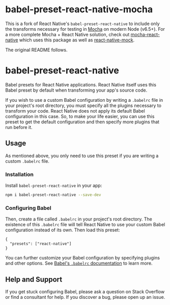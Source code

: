 # babel-preset-react-native-mocha

This is a fork of React Native's `babel-preset-react-native` to include only the transforms necessary for testing in [Mocha](https://mochajs.org/) on modern Node (v6.5+). For a more complete Mocha + React Native solution, check out [mocha-react-native](https://www.npmjs.com/package/mocha-react-native) which uses this package as well as [react-native-mock](https://www.npmjs.com/package/react-native-mock).

The original README follows.


# babel-preset-react-native

Babel presets for React Native applications. React Native itself uses this Babel preset by default when transforming your app's source code.

If you wish to use a custom Babel configuration by writing a `.babelrc` file in your project's root directory, you must specify all the plugins necessary to transform your code. React Native does not apply its default Babel configuration in this case. So, to make your life easier, you can use this preset to get the default configuration and then specify more plugins that run before it.

## Usage

As mentioned above, you only need to use this preset if you are writing a custom `.babelrc` file.

### Installation

Install `babel-preset-react-native` in your app:
```sh
npm i babel-preset-react-native --save-dev
```

### Configuring Babel

Then, create a file called `.babelrc` in your project's root directory. The existence of this `.babelrc` file will tell React Native to use your custom Babel configuration instead of its own. Then load this preset:
```
{
  "presets": ["react-native"]
}
```

You can further customize your Babel configuration by specifying plugins and other options. See [Babel's `.babelrc` documentation](https://babeljs.io/docs/usage/babelrc/) to learn more.

## Help and Support

If you get stuck configuring Babel, please ask a question on Stack Overflow or find a consultant for help. If you discover a bug, please open up an issue.
